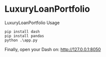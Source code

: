 # LuxuryLoanPortfolio
LuxuryLoanPortfolio Usage

```
pip install dash
pip install pandas
python .\app.py
```

Finally, open your Dash on: http://127.0.0.1:8050
